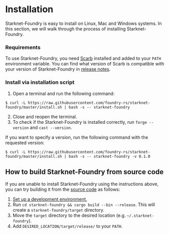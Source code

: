 # Installation

Starknet-Foundry is easy to install on Linux, Mac and Windows systems. In this section, we will walk through the process of installing Starknet-Foundry.

### Requirements
To use Starknet-Foundry, you need [Scarb](https://docs.swmansion.com/scarb/docs/install) installed and added to your `PATH` environment variable.
You can find what version of Scarb is compatible with your version of Starknet-Foundry in [release notes](https://github.com/foundry-rs/starknet-foundry/releases).

### Install via installation script
1. Open a terminal and run the following command:
```shell
$ curl -L https://raw.githubusercontent.com/foundry-rs/starknet-foundry/master/install.sh | bash -s -- starknet-foundry
```
2. Close and reopen the terminal.
3. To check if the Starknet-Foundry is installed correctly, run `forge --version` and `cast --version`.

If you want to specify a version, run the following command with the requested version:

```shell
$ curl -L https://raw.githubusercontent.com/foundry-rs/starknet-foundry/master/install.sh | bash -s -- starknet-foundry -v 0.1.0
```

## How to build Starknet-Foundry from source code
If you are unable to install Starknet-Foundry using the instructions above, you can try building it from the [source code](https://github.com/foundry-rs/starknet-foundry) as follows:

1. [Set up a development environment.](https://github.com/software-mansion/protostar#setting-up-environment)
2. Run `cd starknet-foundry && cargo build --bin --release`. This will create a `starknet-foundry/target` directory.
3. Move the `target` directory to the desired location (e.g. `~/.starknet-foundry`).
4. Add `DESIRED_LOCATION/target/release/` to your `PATH`.
